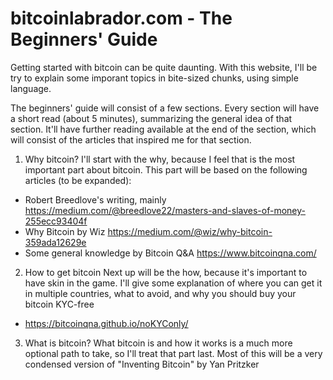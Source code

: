 # bitcoinlabrador.com - The Beginners' Guide

Getting started with bitcoin can be quite daunting. With this website, I'll be try to explain some imporant topics in bite-sized chunks, using simple language.

The beginners' guide will consist of a few sections. Every section will have a short read (about 5 minutes), summarizing the general idea of that section. It'll have further reading available at the end of the section, which will consist of the articles that inspired me for that section.

1. Why bitcoin?
I'll start with the why, because I feel that is the most important part about bitcoin. This part will be based on the following articles (to be expanded):
- Robert Breedlove's writing, mainly https://medium.com/@breedlove22/masters-and-slaves-of-money-255ecc93404f
- Why Bitcoin by Wiz https://medium.com/@wiz/why-bitcoin-359ada12629e
- Some general knowledge by Bitcoin Q&A https://www.bitcoinqna.com/

2. How to get bitcoin
Next up will be the how, because it's important to have skin in the game. I'll give some explanation of where you can get it in multiple countries, what to avoid, and why you should buy your bitcoin KYC-free
- https://bitcoinqna.github.io/noKYConly/

3. What is bitcoin?
What bitcoin is and how it works is a much more optional path to take, so I'll treat that part last.
Most of this will be a very condensed version of "Inventing Bitcoin" by Yan Pritzker

